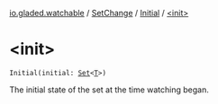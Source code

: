 [io.gladed.watchable](../../index.md) / [SetChange](../index.md) / [Initial](index.md) / [&lt;init&gt;](./-init-.md)

# &lt;init&gt;

`Initial(initial: `[`Set`](https://kotlinlang.org/api/latest/jvm/stdlib/kotlin.collections/-set/index.html)`<`[`T`](index.md#T)`>)`

The initial state of the set at the time watching began.

